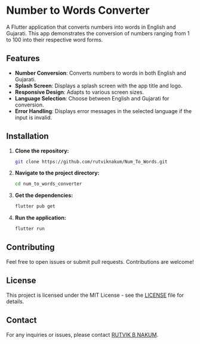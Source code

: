# Number to Words Converter

A Flutter application that converts numbers into words in English and Gujarati. This app demonstrates the conversion of numbers ranging from 1 to 100 into their respective word forms.

## Features

- **Number Conversion**: Converts numbers to words in both English and Gujarati.
- **Splash Screen**: Displays a splash screen with the app title and logo.
- **Responsive Design**: Adapts to various screen sizes.
- **Language Selection**: Choose between English and Gujarati for conversion.
- **Error Handling**: Displays error messages in the selected language if the input is invalid.



## Installation

1. **Clone the repository:**

   ```bash
   git clone https://github.com/rutviknakum/Num_To_Words.git
   ```

2. **Navigate to the project directory:**

   ```bash
   cd num_to_words_converter
   ```

3. **Get the dependencies:**

   ```bash
   flutter pub get
   ```

4. **Run the application:**

   ```bash
   flutter run
   ```



## Contributing

Feel free to open issues or submit pull requests. Contributions are welcome!

## License

This project is licensed under the MIT License - see the [LICENSE](LICENSE) file for details.

## Contact

For any inquiries or issues, please contact [RUTVIK B NAKUM](mailto:nakumrutvik9565@gmail.com).
